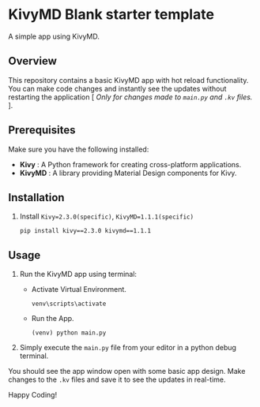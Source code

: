 # KivyMD Blank starter template
A simple app using KivyMD.

## Overview
This repository contains a basic KivyMD app with hot reload functionality. You can make code changes and instantly see the updates without restarting the application [ *Only for changes made to `main.py` and `.kv` files.* ].

## Prerequisites
Make sure you have the following installed:

  + **Kivy** : A Python framework for creating cross-platform applications.
  + **KivyMD** : A library providing Material Design components for Kivy.

## Installation
1. Install `Kivy=2.3.0(specific)`, `KivyMD=1.1.1(specific)`

   <pre class="language-markup"><code>pip install kivy==2.3.0 kivymd==1.1.1</code></pre>

## Usage
1. Run the KivyMD app using terminal:

   - Activate Virtual Environment.

      <pre class="language-markup"><code>venv\scripts\activate</code></pre>

   - Run the App.

      <pre class="language-markup"><code>(venv) python main.py</code></pre>

2. Simply execute the `main.py` file from your editor in a python debug terminal.

You should see the app window open with some basic app design. Make changes to the `.kv` files and save it to see the updates in real-time.

Happy Coding!
